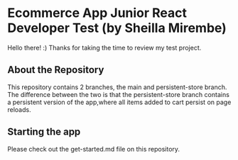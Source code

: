 # Ecommerce App Junior React Developer Test (by Sheilla Mirembe)

Hello there! :)  Thanks for taking the time to review my test project.


## About the Repository
This repository contains 2 branches, the main and persistent-store branch.
The difference between the two is that the persistent-store branch contains a persistent version of the app,where all items added to cart persist on page reloads.

## Starting the app
Please check out the get-started.md file on this repository.
